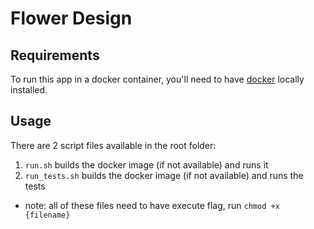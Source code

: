 # Flower Design

## Requirements

To run this app in a docker container, you'll need to have [docker](https://docs.docker.com/install/) locally installed.


## Usage

There are 2 script files available in the root folder:
1. `run.sh` builds the docker image (if not available) and runs it
2. `run_tests.sh` builds the docker image (if not available) and runs the tests


* note: all of these files need to have execute flag, run `chmod +x {filename}`
